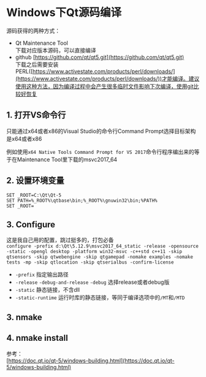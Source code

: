 # Windows下Qt源码编译
源码获得的两种方式：
- Qt Maintenance Tool  
    下载对应版本源码，可以直接编译
- github [https://github.com/qt/qt5.git](https://github.com/qt/qt5.git)  
    下载之后需要安装PERL([https://www.activestate.com/products/perl/downloads/](https://www.activestate.com/products/perl/downloads/))才能编译。建议使用这种方法，因为编译过程中会产生很多临时文件影响下次编译，使用git比较好恢复  

## 1. 打开VS命令行
只能通过x64或者x86的Visual Studio的命令行Command Prompt选择目标架构是x64或者x86  
  
例如使用`x64 Native Tools Command Prompt for VS 2017`命令行程序编出来的等于在Maintenance Tool里下载的msvc2017_64

## 2. 设置环境变量
```
SET _ROOT=C:\Qt\Qt-5
SET PATH=%_ROOT%\qtbase\bin;%_ROOT%\gnuwin32\bin;%PATH%
SET _ROOT=
```
## 3. Configure
这是我自己用的配置，跳过挺多的，打包必备  
`configure -prefix d:\Qt\5.12.9\msvc2017_64_static -release -opensource -static -opengl desktop -platform win32-msvc -c++std c++11 -skip qtsensors -skip qtwebengine -skip qtgamepad -nomake examples -nomake tests -mp -skip qtlocation -skip qtserialbus -confirm-license`
- `-prefix` 指定输出路径
- `-release` `-debug-and-release` `-debug` 选择release或者debug版
- `-static` 静态链接，不含dll
- `-static-runtime` 运行时库的静态链接，等同于编译选项中的`/MT`和`/MTD`

## 3. nmake
## 4. nmake install
  
参考：  
[https://doc.qt.io/qt-5/windows-building.html](https://doc.qt.io/qt-5/windows-building.html)